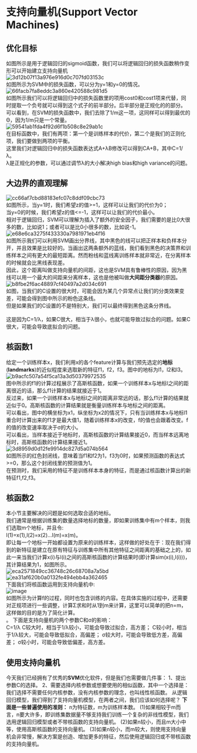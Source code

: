 # 支持向量机(Support Vector Machines)
## 优化目标
如图所示是用于逻辑回归的sigmoid函数，我们可以将逻辑回归的损失函数稍作变形可以开始建立支持向量机</br>
![3d12b07f13a976e916d0c707fd03153c](https://github.com/zhangruiouc/Machine-Learning-Course/assets/130215873/e15d28bb-7362-46c1-801c-416c14918eb7)</br>
如图所示为SVM中的损失函数，可以分为y=1和y=0的情况。</br>
![66facb7fa8eddc3a860e420588c981d5](https://github.com/zhangruiouc/Machine-Learning-Course/assets/130215873/545224de-fd32-4a48-be63-72ca23c83904)</br>
如图所示我们可以将逻辑回归中的损失函数里的项用cost0和cost1项来代替，同时提取一个负号就可以得到这个式子的前半部分。后半部分是正规化的的部分。</br>
可以看到，在SVM的损失函数中，我们去除了1/m这一项，这同样可以得到最优的Θ，因为1/m只是一个常量。</br>
![59541ab1fda4f92d6f1b508c8e29ab1c](https://github.com/zhangruiouc/Machine-Learning-Course/assets/130215873/bb9aa3d5-c604-4de9-a563-b3b42701d832)</br>
在目标函数中，我们有两项：第一个是训练样本的代价，第二个是我们的正则化项，我们要做到两项的平衡。</br>
这里我们对逻辑回归中的损失函数表达式A+λB修改可以得到CA+B，其中C=1/λ。</br>
λ是正规化的参数，可以通过调节λ的大小解决high bias和high variance的问题。</br>
## 大边界的直观理解
![cc66af7cbd88183efc07c8ddf09cbc73](https://github.com/zhangruiouc/Machine-Learning-Course/assets/130215873/cefa2330-edd2-4d27-a1aa-482e65e057c6)</br>
如图所示，当y=1时，我们希望z的值>=1，这样可以让我们的代价为0；</br>
当y=0的时候，我们希望z的值<=-1，这样可以让我们的代价最小。</br>
相对于逻辑回归，SVM可以理解为插入了额外的安全因子，我们需要的是比0大很多的数，比如说1；或者可以是比0小很多的数，比如说-1。</br>
![e68e6ca3275f433330a7981971eb4f16](https://github.com/zhangruiouc/Machine-Learning-Course/assets/130215873/4b772c11-3a07-4db5-90c7-932dc1618844)</br>
如图所示我们可以利用SVM画出分界线，其中黑色的线可以把正样本和负样本分开，并且效果是比较好的。当画出这两条额外的蓝线，我们看到黑色的决策界和训练样本之间有更大的最短距离。然而粉线和蓝线离训练样本就非常近，在分离样本的时候就会比黑线表现差。</br>
因此，这个距离叫做支持向量机的间距，这也是SVM具有鲁棒性的原因，因为黑线可以用一个最大的间距来分离样本，这也是他被叫做**大间距分类器**的原因。</br>
![b8fbe2f6ac48897cf40497a2d034c691](https://github.com/zhangruiouc/Machine-Learning-Course/assets/130215873/3036ea81-e269-4f2f-9a0d-7b6b6baacc44)</br>
如图，当我们的C设置的很大时，可能会因为某几个异常点让我们的分类效果变差，可能会得到图中所示的粉色这条线。</br>
但是如果我们的C设置的不是特别大，我们可以最终得到黑色这条分界线。</br></br>
这是因为C=1/λ，如果C很大，相当于λ很小，也就可能导致过拟合的问题。如果C很大，可能会导致底拟合的问题。</br>
## 核函数1
给定一个训练样本x，我们利用x的各个feature计算与我们预先选定的**地标**(**landmarks**)的近似程度来选取新的特征f1，f2，f3。图中的地标为l1，l2和l3。</br>
![b9acfc507a54f5ca13a3d50379972535](https://github.com/zhangruiouc/Machine-Learning-Course/assets/130215873/c914958f-0894-4e9f-974d-2bb5281af7fa)</br>
图中所示的f1的计算过程展示了高斯核函数，如果一个训练样本x与地标l之间的距离很近的话，那么f1计算的结果就接近于1。</br>
反过来，如果一个训练样本x与地标l之间的距离非常远的话，那么f1计算的结果就近似于0。高斯核函数的计算结果就是衡量训练样本与地标之间的距离。</br>
可以看出，图中的横坐标为x1，纵坐标为x2的情况下，只有当训练样本x与地标l1重合时计算出来的f1才是最大值1，随着训练样本x的改变，f的值也会跟着改变。f的值的改变速率取决于σ的大小。</br>
可以看出，当样本接近于地标时，高斯核函数的计算结果接近0，而当样本远离地标时，高斯核函数的计算结果接近1。</br>
![3d8959d0d12fe9914dc827d5a074b564](https://github.com/zhangruiouc/Machine-Learning-Course/assets/130215873/3e94533f-6ada-4566-a06b-659e471304f1)</br>
如图所示的红色封闭线，意味着当f1和f2为1，f3为0时，如果预测函数的表达式>=0，那么这个封闭线里的预测值为1。</br>
在预测时，我们采用的特征不是训练样本本身的特征，而是通过核函数计算出的新特征f1,f2,f3。</br>
## 核函数2
本小节主要解决的问题是如何选取合适的地标。</br>
我们通常是根据训练集的数量选择地标的数量，即如果训练集中有m个样本，则我们选取m个地标，并且令:</br>
l(1)=x(1),l(2)=x(2)...l(m)=x(m)。</br>
即让每一个地标一开始都设置为原来的训练样本，这样做的好处在于：现在我们得到的新特征是建立在原有特征与训练集中所有其他特征之间距离的基础之上的，如此一来当我们计算x(i)与l(i)之间的高斯核函数的计算结果时(即计算sim(x(i),l(i)))，其计算结果为1，如图所示。</br>
![eca2571849cc36748c26c68708a7a5bd](https://github.com/zhangruiouc/Machine-Learning-Course/assets/130215873/b517c1e3-fe08-479b-b08b-84f88bb1e391)</br>
![ea31af620b0a0132fe494ebb4a362465](https://github.com/zhangruiouc/Machine-Learning-Course/assets/130215873/bceea910-e0fd-4bf4-a740-252eec5d38b5)</br>
下面我们将核函数运用到支持向量机中:</br>
![image](https://github.com/zhangruiouc/Machine-Learning-Course/assets/130215873/552b9845-6a68-4bb7-b6b7-1b9ca32c0b3f)</br>
如图所示为计算f的过程，同时也包含训练的内容。在具体实施的过程中，还需要对正规项进行一些调整，计算Σ求和时从1到m来计算，这里可以简单的把n=m，这样做的目的是为了简化计算。</br>。
下面是支持向量机的两个参数C和σ的影响：</br>
C=1/λ
C较大时，相当于1/λ较小，可能会导致过拟合，高方差；
C较小时，相当于1/λ较大，可能会导致低拟合，高偏差；
σ较大时，可能会导致低方差，高偏差；
σ较小时，可能会导致低偏差，高方差。
## 使用支持向量机
今天我们已经拥有了优秀的**SVM**优化软件，但是我们也需要做几件事：
1、提出参数C的选择。
2、需要选择内核参数或想要使用的相似函数，其中一个选择是：我们选择不需要任何内核参数，没有内核参数的理念，也叫线性核函数。
从逻辑回归模型，我们得到了支持向量机模型，在两者之间，我们应该如何选择呢？
**下面是一些普遍使用的准则：**
n为特征数，m为训练样本数。
(1)如果相较于m而言，n要大许多，即训练集数据量不够支持我们训练一个复杂的非线性模型，我们选用逻辑回归模型或者不带核函数的支持向量机。
(2)如果n较小，而且m大小中等，使用高斯核函数的支持向量机。
(3)如果n较小，而m较大，则使用支持向量机会非常慢，解决方案是创造、增加更多的特征，然后使用逻辑回归或不带核函数的支持向量机。

